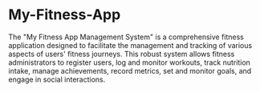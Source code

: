 # My-Fitness-App
 The "My Fitness App Management System" is a comprehensive fitness application designed to facilitate the management and tracking of various aspects of users' fitness journeys. This robust system allows fitness administrators to register users, log and monitor workouts, track nutrition intake, manage achievements, record metrics, set and monitor goals, and engage in social interactions.
